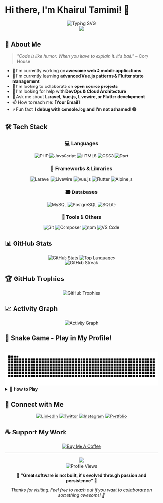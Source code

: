 
# Hi there, I'm Khairul Tamimi! 👋

<div align="center">
  <img src="https://readme-typing-svg.herokuapp.com?font=Fira+Code&pause=1000&color=2E9EFF&center=true&vCenter=true&width=435&lines=Full+Stack+Developer;PHP+%26+Laravel+Expert;Vue.js+%26+Livewire+Specialist;Mobile+Developer+with+Flutter;Always+learning+new+things!" alt="Typing SVG" />
</div>

<div align="center">
  <img src="https://user-images.githubusercontent.com/74038190/213910845-af37a709-8995-40d6-be59-b9e5b24953c4.gif" width="400">
</div>

## 🚀 About Me

> *"Code is like humor. When you have to explain it, it's bad."* – Cory House

- 🔭 I'm currently working on **awesome web & mobile applications**
- 🌱 I'm currently learning **advanced Vue.js patterns & Flutter state management**
- 👯 I'm looking to collaborate on **open source projects**
- 🤔 I'm looking for help with **DevOps & Cloud Architecture**
- 💬 Ask me about **Laravel, Vue.js, Livewire, or Flutter development**
- 📫 How to reach me: **[Your Email]**
- ⚡ Fun fact: **I debug with console.log and I'm not ashamed! 😄**

## 🛠️ Tech Stack

<div align="center">

### 💻 Languages
![PHP](https://img.shields.io/badge/PHP-777BB4?style=for-the-badge&logo=php&logoColor=white)
![JavaScript](https://img.shields.io/badge/JavaScript-F7DF1E?style=for-the-badge&logo=javascript&logoColor=black)
![HTML5](https://img.shields.io/badge/HTML5-E34F26?style=for-the-badge&logo=html5&logoColor=white)
![CSS3](https://img.shields.io/badge/CSS3-1572B6?style=for-the-badge&logo=css3&logoColor=white)
![Dart](https://img.shields.io/badge/Dart-0175C2?style=for-the-badge&logo=dart&logoColor=white)

### 🎯 Frameworks & Libraries
![Laravel](https://img.shields.io/badge/Laravel-FF2D20?style=for-the-badge&logo=laravel&logoColor=white)
![Livewire](https://img.shields.io/badge/Livewire-4E56A6?style=for-the-badge&logo=livewire&logoColor=white)
![Vue.js](https://img.shields.io/badge/Vue.js-35495E?style=for-the-badge&logo=vue.js&logoColor=4FC08D)
![Flutter](https://img.shields.io/badge/Flutter-02569B?style=for-the-badge&logo=flutter&logoColor=white)
![Alpine.js](https://img.shields.io/badge/Alpine.js-8BC34A?style=for-the-badge&logo=alpine.js&logoColor=black)

### 🗃️ Databases
![MySQL](https://img.shields.io/badge/MySQL-00000F?style=for-the-badge&logo=mysql&logoColor=white)
![PostgreSQL](https://img.shields.io/badge/PostgreSQL-316192?style=for-the-badge&logo=postgresql&logoColor=white)
![SQLite](https://img.shields.io/badge/SQLite-07405E?style=for-the-badge&logo=sqlite&logoColor=white)

### 🔧 Tools & Others
![Git](https://img.shields.io/badge/Git-F05032?style=for-the-badge&logo=git&logoColor=white)
![Composer](https://img.shields.io/badge/Composer-885630?style=for-the-badge&logo=composer&logoColor=white)
![npm](https://img.shields.io/badge/npm-CB3837?style=for-the-badge&logo=npm&logoColor=white)
![VS Code](https://img.shields.io/badge/VS_Code-007ACC?style=for-the-badge&logo=visual-studio-code&logoColor=white)

</div>

## 📊 GitHub Stats

<div align="center">
  <img src="https://github-readme-stats.vercel.app/api?username=khairul-tamimi&show_icons=true&theme=radical&hide_border=true&count_private=true" alt="GitHub Stats" height="165">
  <img src="https://github-readme-stats.vercel.app/api/top-langs/?username=khairul-tamimi&layout=compact&theme=radical&hide_border=true" alt="Top Languages" height="165">
</div>

<div align="center">
  <img src="https://github-readme-streak-stats.herokuapp.com/?user=khairul-tamimi&theme=radical&hide_border=true" alt="GitHub Streak">
</div>

## 🏆 GitHub Trophies
<div align="center">
  <img src="https://github-profile-trophy.vercel.app/?username=khairul-tamimi&theme=radical&no-frame=true&no-bg=false&margin-w=4&row=1" alt="GitHub Trophies">
</div>

## 📈 Activity Graph
<div align="center">
  <img src="https://github-readme-activity-graph.vercel.app/graph?username=khairul-tamimi&theme=react-dark&hide_border=true&area=true" alt="Activity Graph">
</div>

## 🐍 Snake Game - Play in My Profile!

<br clear="both">

 <img src="https://raw.githubusercontent.com/khairul-tamimi/khairul-tamimi/output/snake.svg" alt="Snake animation" />


<details>
<summary>🎯 <b>How to Play</b></summary>

- The snake eats your GitHub contributions
- Watch it grow as it consumes your green squares!
- This updates automatically based on your commit activity
- More commits = more food for the snake! 🐍✨

</details>



## 🤝 Connect with Me

<div align="center">

[![LinkedIn](https://img.shields.io/badge/LinkedIn-0077B5?style=for-the-badge&logo=linkedin&logoColor=white)](https://linkedin.com/in/khairul-tamimi)
[![Twitter](https://img.shields.io/badge/Twitter-1DA1F2?style=for-the-badge&logo=twitter&logoColor=white)](https://twitter.com/khairul_tamimi)
[![Instagram](https://img.shields.io/badge/Instagram-E4405F?style=for-the-badge&logo=instagram&logoColor=white)](https://instagram.com/khairul_tamimi)
[![Portfolio](https://img.shields.io/badge/Portfolio-FF5722?style=for-the-badge&logo=google-chrome&logoColor=white)](https://khairul-tamimi.dev)

</div>

## ☕ Support My Work

<div align="center">

[![Buy Me A Coffee](https://img.shields.io/badge/Buy_Me_A_Coffee-FFDD00?style=for-the-badge&logo=buy-me-a-coffee&logoColor=black)](https://buymeacoffee.com/khairtamimi)

</div>

---

<div align="center">
  <img src="https://user-images.githubusercontent.com/74038190/212284100-561aa473-3905-4a80-b561-0d28506553ee.gif" width="700">
</div>

<div align="center">
  <img src="https://komarev.com/ghpvc/?username=khairul-tamimi&label=Profile%20Views&color=brightgreen&style=flat-square" alt="Profile Views">
</div>

<div align="center">
  
**💫 "Great software is not built, it's evolved through passion and persistence" 💫**

*Thanks for visiting! Feel free to reach out if you want to collaborate on something awesome! 🚀*

</div>
 
